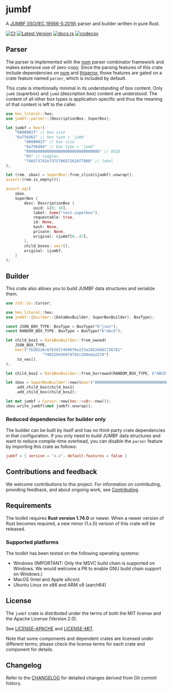 # jumbf

A [JUMBF (ISO/IEC 19566-5:2019)] parser and builder written in pure Rust.

[![CI](https://github.com/scouten-adobe/jumbf-rs/actions/workflows/ci.yml/badge.svg)](https://github.com/scouten-adobe/jumbf-rs/actions/workflows/ci.yml)  [![Latest Version](https://img.shields.io/crates/v/jumbf.svg)](https://crates.io/crates/jumbf) [![docs.rs](https://img.shields.io/docsrs/jumbf)](https://docs.rs/jumbf/latest/jumbf/) [![codecov](https://codecov.io/gh/scouten-adobe/jumbf-rs/graph/badge.svg?token=di7n9t9B80)](https://codecov.io/gh/scouten-adobe/jumbf-rs)

## Parser

The parser is implemented with the [nom] parser combinator framework and makes extensive use of zero-copy. Since the parsing features of this crate include dependencies on [nom] and [thiserror], those features are gated on a crate feature named `parser`, which is included by default.

This crate is intentionally minimal in its understanding of box content. Only `jumb` (superbox) and `jumd` (description box) content are understood. The content of all other box types is application-specific and thus the meaning of that content is left to the caller.


```rust
use hex_literal::hex;
use jumbf::parser::{DescriptionBox, SuperBox};

let jumbf = hex!(
    "0000002f" // box size
    "6a756d62" // box type = 'jumb'
        "00000027" // box size
        "6a756d64" // box type = 'jumd'
        "00000000000000000000000000000000" // UUID
        "03" // toggles
        "746573742e7375706572626f7800" // label
);

let (rem, sbox) = SuperBox::from_slice(&jumbf).unwrap();
assert!(rem.is_empty());

assert_eq!(
    sbox,
    SuperBox {
        desc: DescriptionBox {
            uuid: &[0; 16],
            label: Some("test.superbox"),
            requestable: true,
            id: None,
            hash: None,
            private: None,
            original: &jumbf[8..47],
        },
        child_boxes: vec!(),
        original: &jumbf,
    }
);
```

## Builder

This crate also allows you to build JUMBF data structures and serialize them.

```rust
use std::io::Cursor;

use hex_literal::hex;
use jumbf::{builder::{DataBoxBuilder, SuperBoxBuilder}, BoxType};

const JSON_BOX_TYPE: BoxType = BoxType(*b"json");
const RANDOM_BOX_TYPE: BoxType = BoxType(*b"abcd");

let child_box1 = DataBoxBuilder::from_owned(
    JSON_BOX_TYPE,
    hex!("7b20226c6f636174696f6e223a20224d61726761"
                "746520436974792c204e4a227d")
    .to_vec(),
);

let child_box2 = DataBoxBuilder::from_borrowed(RANDOM_BOX_TYPE, b"ABCD");

let sbox = SuperBoxBuilder::new(&hex!("00000000000000000000000000000000"))
    .add_child_box(child_box1)
    .add_child_box(child_box2);

let mut jumbf = Cursor::new(Vec::<u8>::new());
sbox.write_jumbf(&mut jumbf).unwrap();
```

### Reduced dependencies for builder only

The builder can be built by itself and has no third-party crate dependencies in that configuration. If you only need to _build_ JUMBF data structures and want to reduce compile-time overhead, you can disable the `parser` feature by importing this crate as follows:

```toml
jumbf = { version = "x.x", default-features = false }
```

## Contributions and feedback

We welcome contributions to this project. For information on contributing, providing feedback, and about ongoing work, see [Contributing](./CONTRIBUTING.md).

## Requirements

The toolkit requires **Rust version 1.74.0** or newer. When a newer version of Rust becomes required, a new minor (1.x.0) version of this crate will be released.

### Supported platforms

The toolkit has been tested on the following operating systems:

* Windows (IMPORTANT: Only the MSVC build chain is supported on Windows. We would welcome a PR to enable GNU build chain support on Windows.)
* MacOS (Intel and Apple silicon)
* Ubuntu Linux on x86 and ARM v8 (aarch64)

## License

The `jumbf` crate is distributed under the terms of both the MIT license and the Apache License (Version 2.0).

See [LICENSE-APACHE](./LICENSE-APACHE) and [LICENSE-MIT](./LICENSE-MIT).

Note that some components and dependent crates are licensed under different terms; please check the license terms for each crate and component for details.

## Changelog

Refer to the [CHANGELOG](https://github.com/scouten-adobe/jumbf-rs/blob/main/CHANGELOG.md) for detailed changes derived from Git commit history.

[JUMBF (ISO/IEC 19566-5:2019)]: https://www.iso.org/standard/73604.html
[nom]: https://github.com/rust-bakery/nom
[thiserror]: https://crates.io/crates/thiserror
